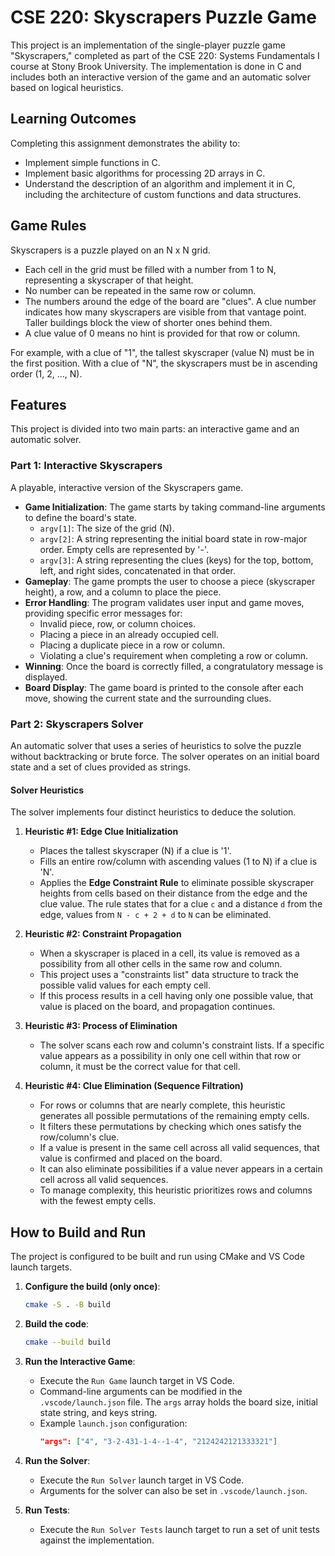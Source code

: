 # CSE 220: Skyscrapers Puzzle Game

This project is an implementation of the single-player puzzle game "Skyscrapers," completed as part of the CSE 220: Systems Fundamentals I course at Stony Brook University. The implementation is done in C and includes both an interactive version of the game and an automatic solver based on logical heuristics.

## Learning Outcomes

Completing this assignment demonstrates the ability to:
* Implement simple functions in C.
* Implement basic algorithms for processing 2D arrays in C.
* Understand the description of an algorithm and implement it in C, including the architecture of custom functions and data structures.

## Game Rules

Skyscrapers is a puzzle played on an N x N grid.
* Each cell in the grid must be filled with a number from 1 to N, representing a skyscraper of that height.
* No number can be repeated in the same row or column.
* The numbers around the edge of the board are "clues". A clue number indicates how many skyscrapers are visible from that vantage point. Taller buildings block the view of shorter ones behind them.
* A clue value of 0 means no hint is provided for that row or column.

For example, with a clue of "1", the tallest skyscraper (value N) must be in the first position. With a clue of "N", the skyscrapers must be in ascending order (1, 2, ..., N).

## Features

This project is divided into two main parts: an interactive game and an automatic solver.

### Part 1: Interactive Skyscrapers

A playable, interactive version of the Skyscrapers game.

* **Game Initialization**: The game starts by taking command-line arguments to define the board's state.
    * `argv[1]`: The size of the grid (N).
    * `argv[2]`: A string representing the initial board state in row-major order. Empty cells are represented by '-'.
    * `argv[3]`: A string representing the clues (keys) for the top, bottom, left, and right sides, concatenated in that order.
* **Gameplay**: The game prompts the user to choose a piece (skyscraper height), a row, and a column to place the piece.
* **Error Handling**: The program validates user input and game moves, providing specific error messages for:
    * Invalid piece, row, or column choices.
    * Placing a piece in an already occupied cell.
    * Placing a duplicate piece in a row or column.
    * Violating a clue's requirement when completing a row or column.
* **Winning**: Once the board is correctly filled, a congratulatory message is displayed.
* **Board Display**: The game board is printed to the console after each move, showing the current state and the surrounding clues.

### Part 2: Skyscrapers Solver

An automatic solver that uses a series of heuristics to solve the puzzle without backtracking or brute force. The solver operates on an initial board state and a set of clues provided as strings.

#### Solver Heuristics

The solver implements four distinct heuristics to deduce the solution.

1.  **Heuristic #1: Edge Clue Initialization**
    * Places the tallest skyscraper (N) if a clue is '1'.
    * Fills an entire row/column with ascending values (1 to N) if a clue is 'N'.
    * Applies the **Edge Constraint Rule** to eliminate possible skyscraper heights from cells based on their distance from the edge and the clue value. The rule states that for a clue `c` and a distance `d` from the edge, values from `N - c + 2 + d` to `N` can be eliminated.

2.  **Heuristic #2: Constraint Propagation**
    * When a skyscraper is placed in a cell, its value is removed as a possibility from all other cells in the same row and column.
    * This project uses a "constraints list" data structure to track the possible valid values for each empty cell.
    * If this process results in a cell having only one possible value, that value is placed on the board, and propagation continues.

3.  **Heuristic #3: Process of Elimination**
    * The solver scans each row and column's constraint lists. If a specific value appears as a possibility in only one cell within that row or column, it must be the correct value for that cell.

4.  **Heuristic #4: Clue Elimination (Sequence Filtration)**
    * For rows or columns that are nearly complete, this heuristic generates all possible permutations of the remaining empty cells.
    * It filters these permutations by checking which ones satisfy the row/column's clue.
    * If a value is present in the same cell across all valid sequences, that value is confirmed and placed on the board.
    * It can also eliminate possibilities if a value never appears in a certain cell across all valid sequences.
    * To manage complexity, this heuristic prioritizes rows and columns with the fewest empty cells.

## How to Build and Run

The project is configured to be built and run using CMake and VS Code launch targets.

1.  **Configure the build (only once)**:
    ```bash
    cmake -S . -B build
    ```

2.  **Build the code**:
    ```bash
    cmake --build build
    ```

3.  **Run the Interactive Game**:
    * Execute the `Run Game` launch target in VS Code.
    * Command-line arguments can be modified in the `.vscode/launch.json` file. The `args` array holds the board size, initial state string, and keys string.
    * Example `launch.json` configuration:
        ```json
        "args": ["4", "3-2-431-1-4--1-4", "2124242121333321"]
        ```

4.  **Run the Solver**:
    * Execute the `Run Solver` launch target in VS Code.
    * Arguments for the solver can also be set in `.vscode/launch.json`.

5.  **Run Tests**:
    * Execute the `Run Solver Tests` launch target to run a set of unit tests against the implementation.
